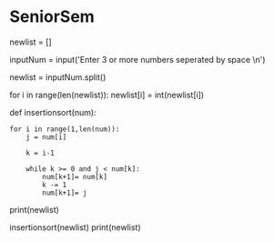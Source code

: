 # SeniorSem

newlist = []

inputNum = input('Enter 3 or more numbers seperated by space \n')

newlist = inputNum.split()

for i in range(len(newlist)):
    newlist[i] = int(newlist[i])

def insertionsort(num):

    for i in range(1,len(num)):
        j = num[i]

        k = i-1

        while k >= 0 and j < num[k]:
            num[k+1]= num[k]
            k -= 1
            num[k+1]= j


print(newlist)


insertionsort(newlist)
print(newlist)

